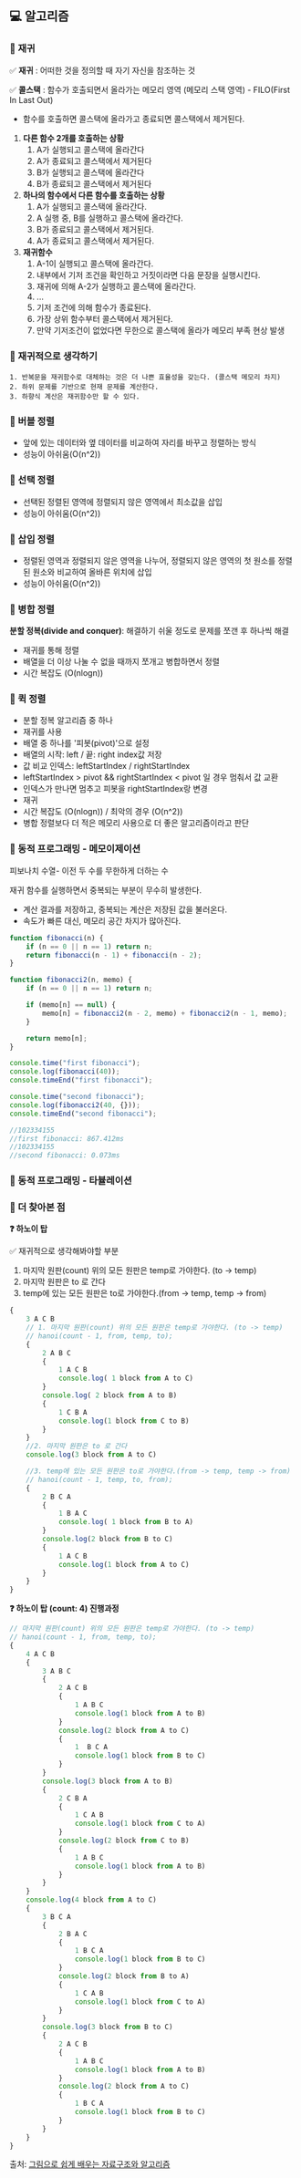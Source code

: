 ## 💻 알고리즘

### 📌 재귀

✅ **재귀** : 어떠한 것을 정의할 때 자기 자신을 참조하는 것

✅ **콜스택** : 함수가 호출되면서 올라가는 메모리 영역 (메모리 스택 영역) - FILO(First In Last Out)

-   함수를 호출하면 콜스택에 올라가고 종료되면 콜스택에서 제거된다.

1. **다른 함수 2개를 호출하는 상황**
    1. A가 실행되고 콜스택에 올라간다
    2. A가 종료되고 콜스택에서 제거된다
    3. B가 실행되고 콜스택에 올라간다
    4. B가 종료되고 콜스택에서 제거된다
2. **하나의 함수에서 다른 함수를 호출하는 상황**
    1. A가 실행되고 콜스택에 올라간다.
    2. A 실행 중, B를 실행하고 콜스택에 올라간다.
    3. B가 종료되고 콜스택에서 제거된다.
    4. A가 종료되고 콜스택에서 제거된다.
3. **재귀함수**
    1. A-1이 실행되고 콜스택에 올라간다.
    2. 내부에서 기저 조건을 확인하고 거짓이라면 다음 문장을 실행시킨다.
    3. 재귀에 의해 A-2가 실행하고 콜스택에 올라간다.
    4. ...
    5. 기저 조건에 의해 함수가 종료된다.
    6. 가장 상위 함수부터 콜스택에서 제거된다.
    7. 만약 기저조건이 없었다면 무한으로 콜스택에 올라가 메모리 부족 현상 발생

### 📌 재귀적으로 생각하기

    1. 반복문을 재귀함수로 대체하는 것은 더 나쁜 효율성을 갖는다. (콜스택 메모리 차지)
    2. 하위 문제를 기반으로 현재 문제를 계산한다.
    3. 하향식 계산은 재귀함수만 할 수 있다.

### 📌 버블 정렬

-   앞에 있는 데이터와 옆 데이터를 비교하여 자리를 바꾸고 정렬하는 방식
-   성능이 아쉬움(O(n^2))

### 📌 선택 정렬

-   선택된 정렬된 영역에 정렬되지 않은 영역에서 최소값을 삽입
-   성능이 아쉬움(O(n^2))

### 📌 삽입 정렬

-   정렬된 영역과 정렬되지 않은 영역을 나누어, 정렬되지 않은 영역의 첫 원소를 정렬된 원소와 비교하여 올바른 위치에 삽입
-   성능이 아쉬움(O(n^2))

### 📌 병합 정렬

**분할 정복(divide and conquer)**: 해결하기 쉬울 정도로 문제를 쪼갠 후 하나씩 해결

-   재귀를 통해 정렬
-   배열을 더 이상 나눌 수 없을 때까지 쪼개고 병합하면서 정렬
-   시간 복잡도 (O(nlogn))

### 📌 퀵 정렬

-   분할 정복 알고리즘 중 하나
-   재귀를 사용
-   배열 중 하나를 '피봇(pivot)'으로 설정
-   배열의 시작: left / 끝: right index값 저장
-   값 비교 인덱스: leftStartIndex / rightStartIndex
-   leftStartIndex > pivot && rightStartIndex < pivot 일 경우 멈춰서 값 교환
-   인덱스가 만나면 멈추고 피봇을 rightStartIndex랑 변경
-   재귀
-   시간 복잡도 (O(nlogn)) / 최악의 경우 (O(n^2))
-   병합 정렬보다 더 적은 메모리 사용으로 더 좋은 알고리즘이라고 판단

### 📌 동적 프로그래밍 - 메모이제이션

피보나치 수열- 이전 두 수를 무한하게 더하는 수

재귀 함수를 실행하면서 중복되는 부분이 무수히 발생한다.

-   계산 결과를 저장하고, 중복되는 계산은 저장된 값을 불러온다.
-   속도가 빠른 대신, 메모리 공간 차지가 많아진다.

```javascript
function fibonacci(n) {
    if (n == 0 || n == 1) return n;
    return fibonacci(n - 1) + fibonacci(n - 2);
}

function fibonacci2(n, memo) {
    if (n == 0 || n == 1) return n;

    if (memo[n] == null) {
        memo[n] = fibonacci2(n - 2, memo) + fibonacci2(n - 1, memo);
    }

    return memo[n];
}

console.time("first fibonacci");
console.log(fibonacci(40));
console.timeEnd("first fibonacci");

console.time("second fibonacci");
console.log(fibonacci2(40, {}));
console.timeEnd("second fibonacci");

//102334155
//first fibonacci: 867.412ms
//102334155
//second fibonacci: 0.073ms
```

### 📌 동적 프로그래밍 - 타뷸레이션

### 📌 더 찾아본 점

**❓ 하노이 탑**

✅ 재귀적으로 생각해봐야할 부분

1. 마지막 원판(count) 위의 모든 원판은 temp로 가야한다. (to -> temp)
2. 마지막 원판은 to 로 간다
3. temp에 있는 모든 원판은 to로 가야한다.(from -> temp, temp -> from)

```javascript
{
    3 A C B
    // 1. 마지막 원판(count) 위의 모든 원판은 temp로 가야한다. (to -> temp)
    // hanoi(count - 1, from, temp, to);
    {
        2 A B C
        {
            1 A C B
            console.log( 1 block from A to C)
        }
        console.log( 2 block from A to B)
        {
            1 C B A
            console.log(1 block from C to B)
        }
    }
    //2. 마지막 원판은 to 로 간다
    console.log(3 block from A to C)

    //3. temp에 있는 모든 원판은 to로 가야한다.(from -> temp, temp -> from)
    // hanoi(count - 1, temp, to, from);
    {
        2 B C A
        {
            1 B A C
            console.log( 1 block from B to A)
        }
        console.log(2 block from B to C)
        {
            1 A C B
            console.log(1 block from A to C)
        }
    }
}
```

**❓ 하노이 탑 (count: 4) 진행과정**

```javascript
// 마지막 원판(count) 위의 모든 원판은 temp로 가야한다. (to -> temp)
// hanoi(count - 1, from, temp, to);
{
    4 A C B
    {
        3 A B C
        {
            2 A C B
            {
                1 A B C
                console.log(1 block from A to B)
            }
            console.log(2 block from A to C)
            {
                1  B C A
                console.log(1 block from B to C)
            }
        }
        console.log(3 block from A to B)
        {
            2 C B A
            {
                1 C A B
                console.log(1 block from C to A)
            }
            console.log(2 block from C to B)
            {
                1 A B C
                console.log(1 block from A to B)
            }
        }
    }
    console.log(4 block from A to C)
    {
        3 B C A
        {
            2 B A C
            {
                1 B C A
                console.log(1 block from B to C)
            }
            console.log(2 block from B to A)
            {
                1 C A B
                console.log(1 block from C to A)
            }
        }
        console.log(3 block from B to C)
        {
            2 A C B
            {
                1 A B C
                console.log(1 block from A to B)
            }
            console.log(2 block from A to C)
            {
                1 B C A
                console.log(1 block from B to C)
            }
        }
    }
}
```

출처: [그림으로 쉽게 배우는 자료구조와 알고리즘](https://www.inflearn.com/course/%EC%9E%90%EB%A3%8C%EA%B5%AC%EC%A1%B0-%EC%95%8C%EA%B3%A0%EB%A6%AC%EC%A6%98-%EA%B8%B0%EB%B3%B8/dashboard)
